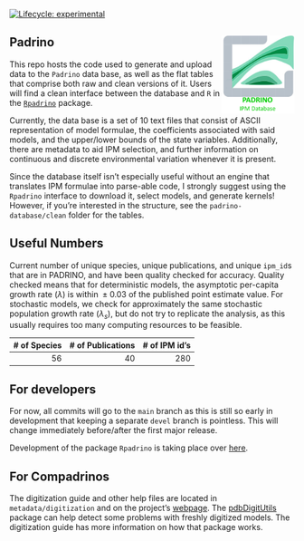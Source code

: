 
<!-- README.md is generated from README.Rmd. Please edit that file -->

[![Lifecycle:
experimental](https://img.shields.io/badge/lifecycle-experimental-orange.svg)](https://www.tidyverse.org/lifecycle/#experimental)

## Padrino <a href='https://padrinoDB.github.io/Padrino'><img src='metadata/pdb_logo.png' align="right" height="139" /></a>

This repo hosts the code used to generate and upload data to the
`Padrino` data base, as well as the flat tables that comprise both raw
and clean versions of it. Users will find a clean interface between the
database and `R` in the
[`Rpadrino`](https://github.com/padrinoDB/Rpadrino) package.

Currently, the data base is a set of 10 text files that consist of ASCII
representation of model formulae, the coefficients associated with said
models, and the upper/lower bounds of the state variables. Additionally,
there are metadata to aid IPM selection, and further information on
continuous and discrete environmental variation whenever it is present.

Since the database itself isn’t especially useful without an engine that
translates IPM formulae into parse-able code, I strongly suggest using
the `Rpadrino` interface to download it, select models, and generate
kernels! However, if you’re interested in the structure, see the
`padrino-database/clean` folder for the tables.

## Useful Numbers

Current number of unique species, unique publications, and unique
`ipm_id`s that are in PADRINO, and have been quality checked for
accuracy. Quality checked means that for deterministic models, the
asymptotic per-capita growth rate (*λ*) is within  ± 0.03 of the
published point estimate value. For stochastic models, we check for
approximately the same stochastic population growth rate
(*λ*<sub>*s*</sub>), but do not try to replicate the analysis, as this
usually requires too many computing resources to be feasible.

| \# of Species | \# of Publications | \# of IPM id’s |
|--------------:|-------------------:|---------------:|
|            56 |                 40 |            280 |

## For developers

For now, all commits will go to the `main` branch as this is still so
early in development that keeping a separate `devel` branch is
pointless. This will change immediately before/after the first major
release.

Development of the package `Rpadrino` is taking place over
[here](https://github.com/padrinoDB/Rpadrino).

## For Compadrinos

The digitization guide and other help files are located in
`metadata/digitization` and on the project’s
[webpage](https://padrinoDB.github.io/Padrino/). The
[pdbDigitUtils](https://github.com/padrinoDB/pdbDigitUtils) package can
help detect some problems with freshly digitized models. The
digitization guide has more information on how that package works.
